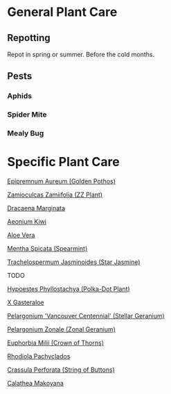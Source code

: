 # General Plant Care
## Repotting
Repot in spring or summer. Before the cold months.

## Pests

### Aphids

### Spider Mite

### Mealy Bug

# Specific Plant Care
[Epipremnum Aureum (Golden Pothos)](epipremnum_aureum.md)

[Zamioculcas Zamiifolia (ZZ Plant)](zamioculcas_zamiifolia.md)

[Dracaena Marginata](dracaena_marginata.md)

[Aeonium Kiwi](aeonium_kiwi.md)

[Aloe Vera](aloe_vera.md)

[Mentha Spicata (Spearmint)](mentha_spicata.md)

[Trachelospermum Jasminoides (Star Jasmine)](trachelospermum_jasminoides.md)

TODO

[Hypoestes Phyllostachya (Polka-Dot Plant)](hypoestes_phyllostachya.md)

[X Gasteraloe](x_gasteraloe.md)

[Pelargonium 'Vancouver Centennial' (Stellar Geranium)](pelargonium_vc.md)

[Pelargonium Zonale (Zonal Geranium)](pelargonium_zonale.md)

[Euphorbia Milii (Crown of Thorns)](euphorbia_milii.md)

[Rhodiola Pachyclados](rhodiola_pachyclados.md)

[Crassula Perforata (String of Buttons)](crassula_perforata.md)

[Calathea Makoyana](calathea_makoyana.md)
